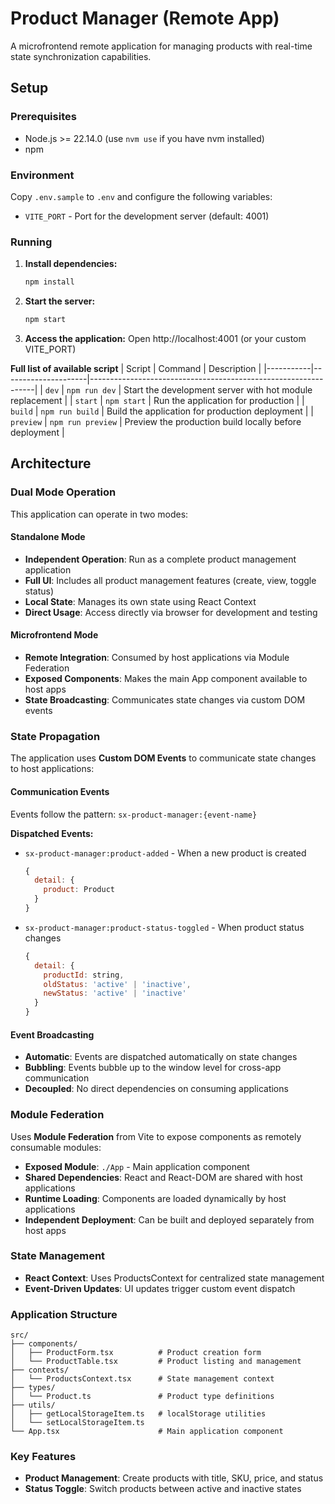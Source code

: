 # Product Manager (Remote App)

A microfrontend remote application for managing products with real-time state synchronization capabilities.

## Setup

### Prerequisites

- Node.js >= 22.14.0 (use `nvm use` if you have nvm installed)
- npm

### Environment

Copy `.env.sample` to `.env` and configure the following variables:

- `VITE_PORT` - Port for the development server (default: 4001)

### Running

1. **Install dependencies:**
   ```bash
   npm install
   ```

2. **Start the server:**
   ```bash
   npm start
   ```

3. **Access the application:**
   Open http://localhost:4001 (or your custom VITE_PORT)

**Full list of available script**
| Script    | Command             | Description                                                    |
|-----------|---------------------|----------------------------------------------------------------|
| `dev`     | `npm run dev`       | Start the development server with hot module replacement      |
| `start`   | `npm start`         | Run the application for production      |
| `build`   | `npm run build`     | Build the application for production deployment               |
| `preview` | `npm run preview`   | Preview the production build locally before deployment       |

## Architecture

### Dual Mode Operation
This application can operate in two modes:

#### Standalone Mode
- **Independent Operation**: Run as a complete product management application
- **Full UI**: Includes all product management features (create, view, toggle status)
- **Local State**: Manages its own state using React Context
- **Direct Usage**: Access directly via browser for development and testing

#### Microfrontend Mode
- **Remote Integration**: Consumed by host applications via Module Federation
- **Exposed Components**: Makes the main App component available to host apps
- **State Broadcasting**: Communicates state changes via custom DOM events

### State Propagation
The application uses **Custom DOM Events** to communicate state changes to host applications:

#### Communication Events
Events follow the pattern: `sx-product-manager:{event-name}`

**Dispatched Events:**
- `sx-product-manager:product-added` - When a new product is created
  ```javascript
  {
    detail: {
      product: Product
    }
  }
  ```

- `sx-product-manager:product-status-toggled` - When product status changes
  ```javascript
  {
    detail: {
      productId: string,
      oldStatus: 'active' | 'inactive',
      newStatus: 'active' | 'inactive'
    }
  }
  ```

#### Event Broadcasting
- **Automatic**: Events are dispatched automatically on state changes
- **Bubbling**: Events bubble up to the window level for cross-app communication
- **Decoupled**: No direct dependencies on consuming applications

### Module Federation
Uses **Module Federation** from Vite to expose components as remotely consumable modules:

- **Exposed Module**: `./App` - Main application component
- **Shared Dependencies**: React and React-DOM are shared with host applications
- **Runtime Loading**: Components are loaded dynamically by host applications
- **Independent Deployment**: Can be built and deployed separately from host apps

### State Management
- **React Context**: Uses ProductsContext for centralized state management
- **Event-Driven Updates**: UI updates trigger custom event dispatch

### Application Structure
```
src/
├── components/
│   ├── ProductForm.tsx          # Product creation form
│   └── ProductTable.tsx         # Product listing and management
├── contexts/
│   └── ProductsContext.tsx      # State management context
├── types/
│   └── Product.ts               # Product type definitions
├── utils/
│   ├── getLocalStorageItem.ts   # localStorage utilities
│   └── setLocalStorageItem.ts
└── App.tsx                      # Main application component
```

### Key Features
- **Product Management**: Create products with title, SKU, price, and status
- **Status Toggle**: Switch products between active and inactive states